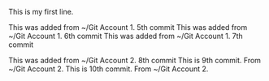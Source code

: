 This is my first line. 

This was added from ~/Git Account 1. 5th commit
This was added from ~/Git Account 1. 6th commit
This was added from ~/Git Account 1. 7th commit

This was added from ~/Git Account 2. 8th commit
This is 9th commit. From ~/Git Account 2. 
This is 10th commit. From ~/Git Account 2. 

